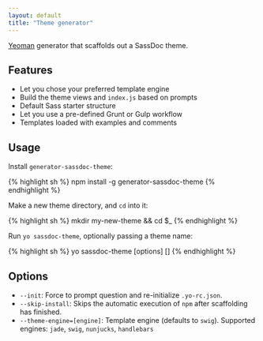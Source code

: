 ```yaml
---
layout: default
title: "Theme generator"
---
```


[Yeoman](http://yeoman.io) generator that scaffolds out a SassDoc theme.

## Features

* Let you chose your preferred template engine
* Build the theme views and `index.js` based on prompts
* Default Sass starter structure
* Let you use a pre-defined Grunt or Gulp workflow
* Templates loaded with examples and comments

## Usage

Install `generator-sassdoc-theme`:

{% highlight sh %}
npm install -g generator-sassdoc-theme
{% endhighlight %}

Make a new theme directory, and `cd` into it:

{% highlight sh %}
mkdir my-new-theme && cd $_
{% endhighlight %}

Run `yo sassdoc-theme`, optionally passing a theme name:

{% highlight sh %}
yo sassdoc-theme [options] [<themeName>]
{% endhighlight %}

## Options

* `--init`: Force to prompt question and re-initialize `.yo-rc.json`.
* `--skip-install`: Skips the automatic execution of `npm` after
  scaffolding has finished.
* `--theme-engine=[engine]`: Template engine (defaults to `swig`). Supported engines: `jade`, `swig`, `nunjucks`, `handlebars`
